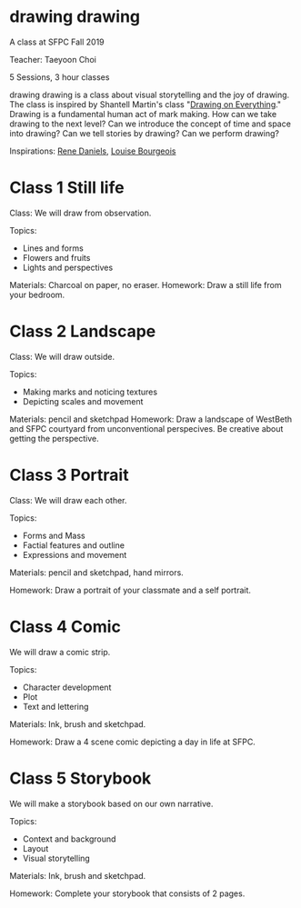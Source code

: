# drawing drawing
A class at SFPC Fall 2019

Teacher: Taeyoon Choi 

5 Sessions, 3 hour classes 

drawing drawing is a class about visual storytelling and the joy of drawing. The class is inspired by Shantell Martin's class "[Drawing on Everything](https://itp.nyu.edu/classes/doe-spring2014/files/2014/02/DRAWING-ON-EVERYTHING-WITH-SHANTELL-MARTIN-SPRING-2014-ITP.pdf)." Drawing is a fundamental human act of mark making. How can we take drawing to the next level? Can we introduce the concept of time and space into drawing? Can we tell stories by drawing? Can we perform drawing? 

Inspirations: [Rene Daniels](https://www.metropictures.com/artists/rene-daniels), [Louise Bourgeois](https://www.moma.org/artists/710)

# Class 1 Still life

Class: We will draw from observation. 

Topics: 
- Lines and forms 
- Flowers and fruits 
- Lights and perspectives 

Materials: Charcoal on paper, no eraser. 
Homework: Draw a still life from your bedroom. 

# Class 2 Landscape

Class: We will draw outside.

Topics: 
- Making marks and noticing textures 
- Depicting scales and movement 

Materials: pencil and sketchpad 
Homework: Draw a landscape of WestBeth and SFPC courtyard from unconventional perspecives. Be creative about getting the perspective. 

# Class 3 Portrait

Class: We will draw each other. 

Topics:
- Forms and Mass 
- Factial features and outline
- Expressions and movement

Materials: pencil and sketchpad, hand mirrors.

Homework: Draw a portrait of your classmate and a self portrait. 

# Class 4 Comic

We will draw a comic strip.

Topics: 
- Character development
- Plot 
- Text and lettering  

Materials: Ink, brush and sketchpad.

Homework: Draw a 4 scene comic depicting a day in life at SFPC. 

# Class 5 Storybook

We will make a storybook based on our own narrative.  

Topics: 
- Context and background
- Layout
- Visual storytelling 

Materials: Ink, brush and sketchpad. 

Homework: Complete your storybook that consists of 2 pages. 